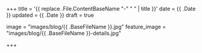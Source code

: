 +++
title = '{{ replace .File.ContentBaseName "-" " " | title }}'
date = {{ .Date }}
updated = {{ .Date }}
draft = true

image = "images/blog/{{ .BaseFileName }}.jpg"
feature_image = "images/blog/{{ .BaseFileName }}-details.jpg"

+++
